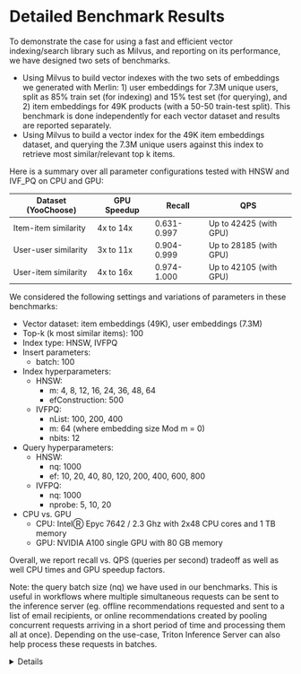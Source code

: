 # Detailed Benchmark Results

To demonstrate the case for using a fast and efficient vector indexing/search library such as Milvus, and reporting on its performance, we have designed two sets of benchmarks.

- Using Milvus to build vector indexes with the two sets of embeddings we generated with Merlin: 1) user embeddings for 7.3M unique users, split as 85% train set (for indexing) and 15% test set (for querying), and 2) item embeddings for 49K products (with a 50-50 train-test split). This benchmark is done independently for each vector dataset and results are reported separately.
- Using Milvus to build a vector index for the 49K item embeddings dataset, and querying the 7.3M unique users against this index to retrieve most similar/relevant top k items.

Here is a summary over all parameter configurations tested with HNSW and IVF_PQ on CPU and GPU:

Dataset (YooChoose) | GPU Speedup | Recall | QPS
--- | --- | --- | --- 
Item-item similarity | 4x to 14x | 0.631-0.997 | Up to 42425 (with GPU)
User-user similarity | 3x to 11x | 0.904-0.999 | Up to 28185 (with GPU)
User-item similarity | 4x to 16x | 0.974-1.000 | Up to 42105 (with GPU)

We considered the following settings and variations of parameters in these benchmarks:
- Vector dataset: item embeddings (49K), user embeddings (7.3M)
- Top-k (k most similar items): 100
- Index type: HNSW, IVFPQ
- Insert parameters:
  + batch: 100
- Index hyperparameters:
  + HNSW:
    - m: 4, 8, 12, 16, 24, 36, 48, 64
    - efConstruction: 500
  + IVFPQ:
    - nList: 100, 200, 400
    - m: 64   (where embedding size Mod m = 0) 
    - nbits: 12
- Query hyperparameters:
  + HNSW:
    - nq: 1000
    - ef: 10, 20, 40, 80, 120, 200, 400, 600, 800
  + IVFPQ:
    - nq: 1000
    - nprobe: 5, 10, 20
- CPU vs. GPU
  + CPU: IntelⓇ Epyc 7642 / 2.3 Ghz with 2x48 CPU cores and 1 TB memory
  + GPU: NVIDIA A100 single GPU with 80 GB memory

Overall, we report recall vs. QPS (queries per second) tradeoff as well as well CPU times and GPU speedup factors.

Note: the query batch size (nq) we have used in our benchmarks. This is useful in workflows where multiple simultaneous requests can be sent to the inference server
(eg. offline recommendations requested and sent to a list of email recipients, or online recommendations created by pooling concurrent requests arriving in a short period of time
and processing them all at once). Depending on the use-case, Triton Inference Server can also help process these requests in batches.

<details>
<summery>## Items vs. Items vector similarity search</summary>

Recall range with HNSW: 0.958-1.0

Recall range with IVF_PQ: 0.631-0.997

Total time in seconds to execute all queries on CPU, given a parameter combination:
  - HNSW: 5.22-5.33
  - IVF_PQ: 13.67-14.67

GPU speedup with IVF_PQ: 4x to 14x

See below for the detailed GPU-CPU speedup chart for all parameter combinations tested:

![test image](./images/item-item-gpuspeedup.png)
</details>
